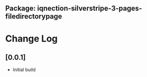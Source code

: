 ## Package: iqnection-silverstripe-3-pages-filedirectorypage
# Change Log


## [0.0.1]
- Initial build